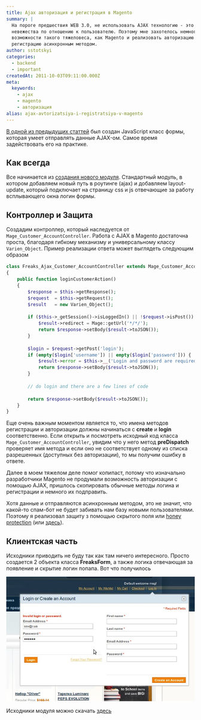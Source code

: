 ```yaml
---
title: Ajax авторизация и регистрация в Magento
summary: |
  На пороге предшествия WEB 3.0, не использовать AJAX технологию - это сверх
  невежества по отношению к пользователю. Поэтому мне захотелось немного оживить
  возможности такого тяжеловеса, как Magento и реализовать авторизацию и
  регистрацию асинхронным методом.
author: sstotskyi
categories:
  - backend
  - important
createdAt: 2011-10-03T09:11:00.000Z
meta:
  keywords:
    - ajax
    - magento
    - авторизация
alias: ajax-avtorizatsiya-i-registratsiya-v-magento
---
```


[В одной из предыдущих статтей](../ajax-formy-v-magento) был создан JavaScript класс формы, которая умеет отправлять данные AJAX-ом. Самое время задействовать его на практике.

## Как всегда

Все начинается из [создания нового модуля](../../2011-01/magento-sozdanie-crud-modulya). Стандартный модуль, в котором добавляем новый путь в роутинге (ajax) и добавляем layout-update, который подключает на страницу css и js отвечающие за работу всплывающего окна логин формы.

## Контроллер и Защита

Создадим контроллер, который наследуется от `Mage_Customer_AccountController`. Работа с AJAX в Magento достаточна проста, благодаря гибкому механизму и универсальному классу `Varien_Object`. Пример реализации ответа может выглядеть следующим образом

```php
class Freaks_Ajax_Customer_AccountController extends Mage_Customer_AccountController
{
    public function loginCustomerAction()
    {
        $response = $this->getResponse();
        $request  = $this->getRequest();
        $result   = new Varien_Object();

        if ($this->_getSession()->isLoggedIn() || !$request->isPost()) {
            $result->redirect = Mage::getUrl('*/*/');
            return $response->setBody($result->toJSON());
        }

        $login = $request->getPost('login');
        if (empty($login['username']) || empty($login['password'])) {
            $result->error = $this->__('Login and password are required.');
            return $response->setBody($result->toJSON());
        }

        // do login and there are a few lines of code

        return $response->setBody($result->toJSON());
    }
}
```

Еще очень важным моментом является то, что имена методов регистрации и авторизации должны начинаться с **create** и **login** соответственно. Если открыть и посмотреть исходный код класса `Mage_Customer_AccountController`, увидим что у него метод **preDispatch** проверяет имя метода и если оно не соответствует одному из списка разрешенных (доступных без авторизации), то мы получим ошибку в ответе.

Далее в моем тяжелом деле помог копипаст, потому что изначально разработчики Magento не продумали возможность авторизации с помощью AJAX, пришлось скопировать обычные методы логина и регистрации и немного их подправить.

Хотя данные и отправляются асинхронным методом, это не значит, что какой-то спам-бот не будет забивать нам базу новыми пользователями. Поэтому я реализовал защиту з помощью скрытого поля или [honey protection](http://en.wikipedia.org/wiki/Honeypot_(computing)) (или [здесь](http://habrahabr.ru/blogs/spam/127604/)).

## Клиентская часть

Исходники приводить не буду так как там ничего интересного. Просто создается 2 объекта класса **FreaksForm**, а также логика отвечающая за появление и скрытие логин попапа. Вот что получилось

![magento ajax login and register](./magento_ajax_login.jpg "Magento ajax попап")

Исходники модуля можно скачать [здесь](./Freaks_Ajax.zip)
